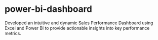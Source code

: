 # power-bi-dashboard
Developed an intuitive and dynamic Sales Performance Dashboard using Excel and Power BI to provide actionable insights into key performance metrics.
